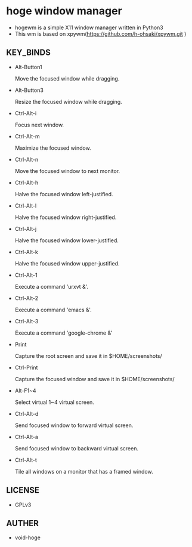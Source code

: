 # hoge window manager
- hogewm is a simple X11 window manager written in Python3
- This wm is based on xpywm(https://github.com/h-ohsaki/xpywm.git )

## KEY_BINDS
- Alt-Button1

  Move the focused window while dragging.

- Alt-Button3

  Resize the focused window while dragging.

- Ctrl-Alt-i

  Focus next window.

- Ctrl-Alt-m

  Maximize the focused window.

- Ctrl-Alt-n

  Move the focused window to next monitor.

- Ctrl-Alt-h

  Halve the focused window left-justified.

- Ctrl-Alt-l

  Halve the focused window right-justified.

- Ctrl-Alt-j

  Halve the focused window lower-justified.

- Ctrl-Alt-k

  Halve the focused window upper-justified.

- Ctrl-Alt-1

  Execute a command 'urxvt &'.

- Ctrl-Alt-2

  Execute a command 'emacs &'.

- Ctrl-Alt-3

  Execute a command 'google-chrome &'

- Print

  Capture the root screen and save it in $HOME/screenshots/

- Ctrl-Print

  Capture the focused window and save it in $HOME/screenshots/

- Alt-F1~4

  Select virtual 1~4 virtual screen.

- Ctrl-Alt-d

  Send focused window to forward virtual screen.

- Ctrl-Alt-a

  Send focused window to backward virtual screen.

- Ctrl-Alt-t

  Tile all windows on a monitor that has a framed window.

## LICENSE
- GPLv3

## AUTHER
- void-hoge